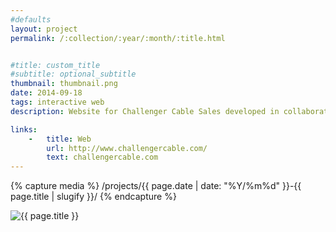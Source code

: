 ```yaml
---
#defaults
layout: project
permalink: /:collection/:year/:month/:title.html


#title: custom_title
#subtitle: optional_subtitle
thumbnail: thumbnail.png
date: 2014-09-18
tags: interactive web
description: Website for Challenger Cable Sales developed in collaboration with <a href="http://babcockdesign.net" target="_blank">Chris Babcock.</a> CCS manufactures power and cabling equipment for the telecommunications industry.

links:
    -   title: Web
        url: http://www.challengercable.com/
        text: challengercable.com
---
```


<!-- set project media path -->
{% capture media %}
    /projects/{{ page.date | date: "%Y/%m%d" }}-{{ page.title | slugify }}/
{% endcapture %}
<!-- end -->

<!-- media -->
<img class="span8" src="{{ site.data.global_assets.placeholder }}" data-src="{{media|strip}}ccs.png" alt="{{ page.title }}">
